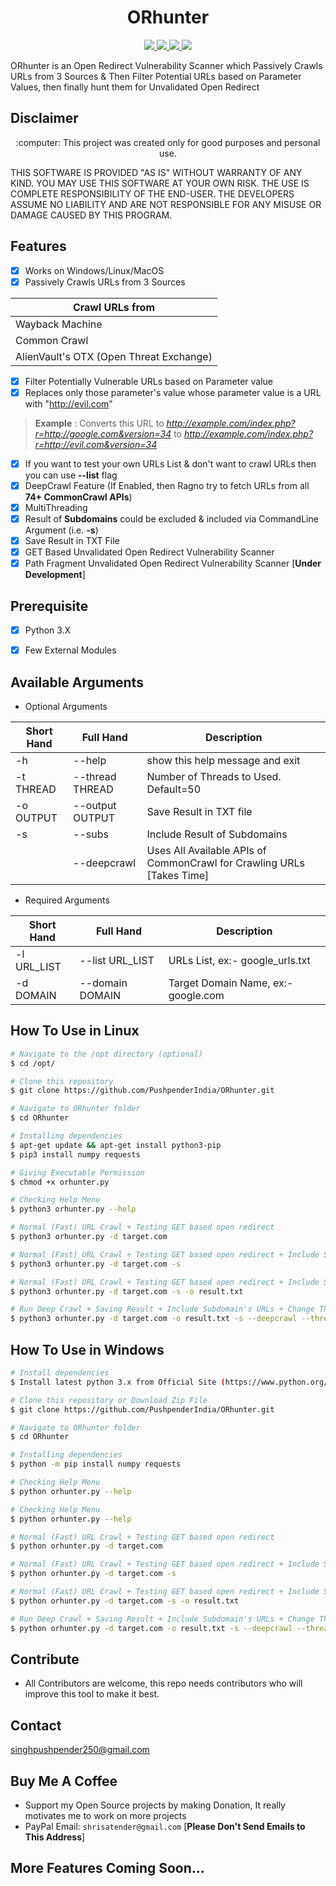 <h1 align="center">ORhunter</h1>
<p align="center">
    <a href="https://python.org">
    <img src="https://img.shields.io/badge/Python-3.7-green.svg">
  </a>
  <a href="https://github.com/PushpenderIndia/subdover/blob/master/LICENSE">
    <img src="https://img.shields.io/badge/License-MIT-lightgrey.svg">
  </a>
  <a href="https://github.com/PushpenderIndia/subdover/releases">
    <img src="https://img.shields.io/badge/Release-1.0-blue.svg">
  </a>
    <a href="https://github.com/PushpenderIndia/subdover">
    <img src="https://img.shields.io/badge/Open%20Source-%E2%9D%A4-brightgreen.svg">
  </a>
</p>

ORhunter is an Open Redirect Vulnerability Scanner which Passively Crawls URLs from 3 Sources &amp; Then Filter Potential URLs based on Parameter Values, then finally hunt them for Unvalidated Open Redirect 

## Disclaimer
<p align="center">
  :computer: This project was created only for good purposes and personal use.
</p>

THIS SOFTWARE IS PROVIDED "AS IS" WITHOUT WARRANTY OF ANY KIND. YOU MAY USE THIS SOFTWARE AT YOUR OWN RISK. THE USE IS COMPLETE RESPONSIBILITY OF THE END-USER. THE DEVELOPERS ASSUME NO LIABILITY AND ARE NOT RESPONSIBLE FOR ANY MISUSE OR DAMAGE CAUSED BY THIS PROGRAM.

## Features
- [x] Works on Windows/Linux/MacOS
- [x] Passively Crawls URLs from 3 Sources

| Crawl URLs from |
| --------------- |
| Wayback Machine |
| Common Crawl    |
| AlienVault's OTX (Open Threat Exchange) |

- [x] Filter Potentially Vulnerable URLs based on Parameter value
- [x] Replaces only those parameter's value whose parameter value is a URL with "http://evil.com"

> **Example** : Converts this URL to *http://example.com/index.php?r=http://google.com&version=34* to *http://example.com/index.php?r=http://evil.com&version=34*

- [x] If you want to test your own URLs List & don't want to crawl URLs then you can use **--list** flag
- [x] DeepCrawl Feature (If Enabled, then Ragno try to fetch URLs from all **74+ CommonCrawl APIs**)
- [x] MultiThreading 
- [x] Result of **Subdomains** could be excluded & included via CommandLine Argument (i.e. **-s**)
- [x] Save Result in TXT File
- [x] GET Based Unvalidated Open Redirect Vulnerability Scanner
- [x] Path Fragment Unvalidated Open Redirect Vulnerability Scanner [**Under Development**]
 
## Prerequisite
- [x] Python 3.X
- [x] Few External Modules


## Available Arguments 
* Optional Arguments

| Short Hand  | Full Hand       | Description                     |
| ----------  | ---------       | -----------                     |
| -h          | --help          | show this help message and exit |
| -t THREAD   | --thread THREAD | Number of Threads to Used. Default=50 |
| -o OUTPUT   | --output OUTPUT | Save Result in TXT file         |
| -s          | --subs          | Include Result of Subdomains    |
|             | --deepcrawl     | Uses All Available APIs of CommonCrawl for Crawling URLs [Takes Time] |


* Required Arguments

| Short Hand  | Full Hand | Description |
| ----------  | --------- | ----------- |
| -l URL_LIST | --list URL_LIST | URLs List, ex:- google_urls.txt |
| -d DOMAIN   | --domain DOMAIN | Target Domain Name, ex:- google.com |

## How To Use in Linux
```bash
# Navigate to the /opt directory (optional)
$ cd /opt/

# Clone this repository
$ git clone https://github.com/PushpenderIndia/ORhunter.git

# Navigate to ORhunter folder
$ cd ORhunter

# Installing dependencies
$ apt-get update && apt-get install python3-pip
$ pip3 install numpy requests

# Giving Executable Permission
$ chmod +x orhunter.py

# Checking Help Menu
$ python3 orhunter.py --help

# Normal (Fast) URL Crawl + Testing GET based open redirect
$ python3 orhunter.py -d target.com 

# Normal (Fast) URL Crawl + Testing GET based open redirect + Include Subdomain's URLs
$ python3 orhunter.py -d target.com -s

# Normal (Fast) URL Crawl + Testing GET based open redirect + Include Subdomain's URLs + Save Result
$ python3 orhunter.py -d target.com -s -o result.txt

# Run Deep Crawl + Saving Result + Include Subdomain's URLs + Change Thread Number
$ python3 orhunter.py -d target.com -o result.txt -s --deepcrawl --thread 100
```

## How To Use in Windows
```bash
# Install dependencies 
$ Install latest python 3.x from Official Site (https://www.python.org/downloads/)

# Clone this repository or Download Zip File
$ git clone https://github.com/PushpenderIndia/ORhunter.git

# Navigate to ORhunter folder
$ cd ORhunter

# Installing dependencies
$ python -m pip install numpy requests

# Checking Help Menu
$ python orhunter.py --help

# Checking Help Menu
$ python orhunter.py --help

# Normal (Fast) URL Crawl + Testing GET based open redirect
$ python orhunter.py -d target.com 

# Normal (Fast) URL Crawl + Testing GET based open redirect + Include Subdomain's URLs
$ python orhunter.py -d target.com -s

# Normal (Fast) URL Crawl + Testing GET based open redirect + Include Subdomain's URLs + Save Result
$ python orhunter.py -d target.com -s -o result.txt

# Run Deep Crawl + Saving Result + Include Subdomain's URLs + Change Thread Number
$ python orhunter.py -d target.com -o result.txt -s --deepcrawl --thread 100
```

## Contribute

* All Contributors are welcome, this repo needs contributors who will improve this tool to make it best.

## Contact

singhpushpender250@gmail.com 

## Buy Me A Coffee

* Support my Open Source projects by making Donation, It really motivates me to work on more projects
* PayPal Email: `shrisatender@gmail.com` [**Please Don't Send Emails to This Address**]

## More Features Coming Soon...
